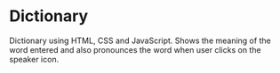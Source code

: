 # Dictionary
Dictionary using HTML, CSS and JavaScript. Shows the meaning of the word entered and also pronounces the word when user clicks on the speaker icon. 
